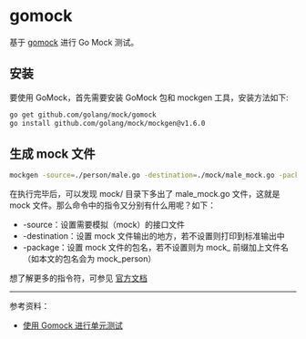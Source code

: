# gomock

基于 [gomock](https://github.com/golang/mock) 进行 Go Mock 测试。

## 安装

要使用 GoMock，首先需要安装 GoMock 包和 mockgen 工具，安装方法如下:

```sh
go get github.com/golang/mock/gomock
go install github.com/golang/mock/mockgen@v1.6.0
```

## 生成 mock 文件

```sh
mockgen -source=./person/male.go -destination=./mock/male_mock.go -package=mock
```

在执行完毕后，可以发现 mock/ 目录下多出了 male_mock.go 文件，这就是 mock 文件。那么命令中的指令又分别有什么用呢？如下：

* -source：设置需要模拟（mock）的接口文件
* -destination：设置 mock 文件输出的地方，若不设置则打印到标准输出中
* -package：设置 mock 文件的包名，若不设置则为 mock_ 前缀加上文件名（如本文的包名会为 mock_person）

想了解更多的指令符，可参见 [官方文档](https://github.com/golang/mock#running-mockgen)

---

参考资料：

* [使用 Gomock 进行单元测试](https://eddycjy.gitbook.io/golang/di-1-ke-za-tan/gomock)